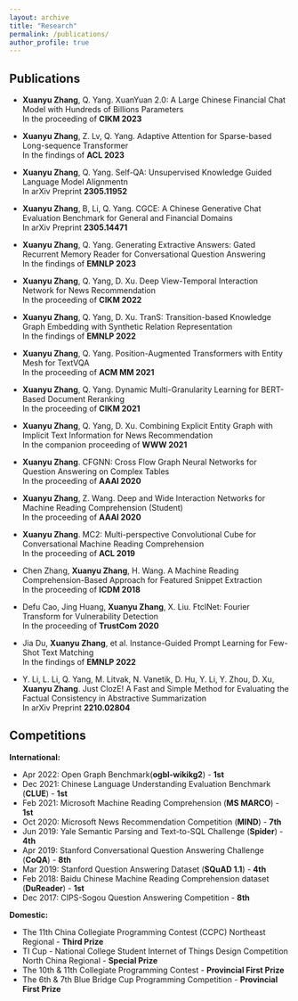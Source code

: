 ```yaml
---
layout: archive
title: "Research"
permalink: /publications/
author_profile: true
---
```

<!--
{% if author.googlescholar %}
  You can also find my articles on <u><a href="{{author.googlescholar}}">my Google Scholar profile</a>.</u>
{% endif %}

{% include base_path %}

{% for post in site.publications reversed %}
  {% include archive-single.html %}
{% endfor %}
-->

Publications
------

- **Xuanyu Zhang**, Q. Yang. XuanYuan 2.0: A Large Chinese Financial Chat Model with Hundreds of Billions Parameters<br/>
In the proceeding of **CIKM 2023**

- **Xuanyu Zhang**, Z. Lv, Q. Yang. Adaptive Attention for Sparse-based Long-sequence Transformer<br/>
In the findings of **ACL 2023**

- **Xuanyu Zhang**, Q. Yang. Self-QA: Unsupervised Knowledge Guided Language Model Alignmentn<br/>
In arXiv Preprint **2305.11952**

- **Xuanyu Zhang**, B, Li, Q. Yang. CGCE: A Chinese Generative Chat Evaluation Benchmark for General and Financial Domains<br/>
In arXiv Preprint **2305.14471**

- **Xuanyu Zhang**, Q. Yang. Generating Extractive Answers: Gated Recurrent Memory Reader for Conversational Question Answering<br/>
In the findings of **EMNLP 2023**

- **Xuanyu Zhang**, Q. Yang, D. Xu. Deep View-Temporal Interaction Network for News Recommendation<br/>
In the proceeding of **CIKM 2022**

- **Xuanyu Zhang**, Q. Yang, D. Xu. TranS: Transition-based Knowledge Graph Embedding with Synthetic Relation Representation<br/>
In the findings of **EMNLP 2022**

- **Xuanyu Zhang**, Q. Yang. Position-Augmented Transformers with Entity Mesh for TextVQA<br/>
In the proceeding of **ACM MM 2021**

- **Xuanyu Zhang**, Q. Yang. Dynamic Multi-Granularity Learning for BERT-Based Document Reranking<br/>
In the proceeding of **CIKM 2021**

- **Xuanyu Zhang**, Q. Yang, D. Xu. Combining Explicit Entity Graph with Implicit Text Information for News Recommendation<br/>
In the companion proceeding of **WWW 2021**

- **Xuanyu Zhang**. CFGNN: Cross Flow Graph Neural Networks for Question Answering on Complex Tables<br/>
In the proceeding of **AAAI 2020**

- **Xuanyu Zhang**, Z. Wang. Deep and Wide Interaction Networks for Machine Reading Comprehension (Student)<br/>
In the proceeding of **AAAI 2020**

- **Xuanyu Zhang**. MC2: Multi-perspective Convolutional Cube for Conversational Machine Reading Comprehension<br/>
In the proceeding of **ACL 2019** 

- Chen Zhang, **Xuanyu Zhang**, H. Wang. A Machine Reading Comprehension-Based Approach for Featured Snippet Extraction<br/>
In the proceeding of **ICDM 2018**

- Defu Cao, Jing Huang, **Xuanyu Zhang**, X. Liu. FtclNet: Fourier Transform for Vulnerability Detection<br/>
In the proceeding of **TrustCom 2020**

- Jia Du, **Xuanyu Zhang**, et al. Instance-Guided Prompt Learning for Few-Shot Text Matching<br/>
In the findings of **EMNLP 2022**

- Y. Li, L. Li, Q. Yang, M. Litvak, N. Vanetik, D. Hu, Y. Li, Y. Zhou, D. Xu, **Xuanyu Zhang**. Just ClozE! A Fast and Simple Method for Evaluating the Factual Consistency in Abstractive Summarization<br/>
In arXiv Preprint **2210.02804**

Competitions
------
**International:**
- Apr 2022: Open Graph Benchmark(**ogbl-wikikg2**) \- **1st**
- Dec 2021: Chinese Language Understanding Evaluation Benchmark (**CLUE**) \- **1st**
- Feb 2021: Microsoft Machine Reading Comprehension (**MS MARCO**) \- **1st**
- Oct 2020: Microsoft News Recommendation Competition (**MIND**) \- **7th**
- Jun 2019: Yale Semantic Parsing and Text-to-SQL Challenge (**Spider**) \- **4th**
- Apr 2019: Stanford Conversational Question Answering Challenge (**CoQA**) \- **8th** 
- Mar 2019: Stanford Question Answering Dataset (**SQuAD 1.1**) \- **4th**
- Feb 2018: Baidu Chinese Machine Reading Comprehension dataset (**DuReader**) \- **1st** 
- Dec 2017: CIPS-Sogou Question Answering Competition \- **8th**

**Domestic:**
- The 11th China Collegiate Programming Contest (CCPC) Northeast Regional \- **Third Prize**
- TI Cup - National College Student Internet of Things Design Competition North China Regional - **Special Prize**
- The 10th & 11th Collegiate Programming Contest \- **Provincial First Prize**
- The 6th & 7th Blue Bridge Cup Programming Competition \- **Provincial First Prize**
